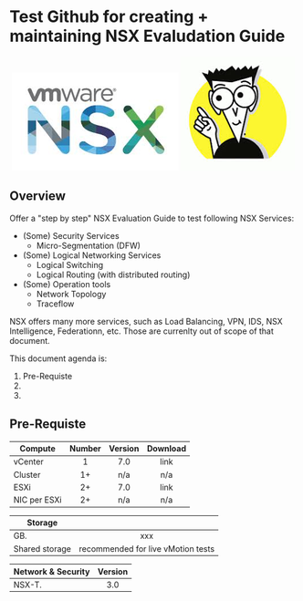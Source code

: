 # Test Github for creating + maintaining NSX Evaludation Guide

<p align="center">
  <img width="292" height="172" src="/docs/assets/logo/NSX_Logo.jpeg">
  <img width="200" height="200" src="/docs/assets/logo/For_Dummies.jpeg">
</p>


## Overview
Offer a "step by step" NSX Evaluation Guide to test following NSX Services:
- (Some) Security Services
  - Micro-Segmentation (DFW)
- (Some) Logical Networking Services
  - Logical Switching
  - Logical Routing (with distributed routing)
- (Some) Operation tools
  - Network Topology
  - Traceflow

NSX offers many more services, such as Load Balancing, VPN, IDS, NSX Intelligence, Federationn, etc.
Those are currenlty out of scope of that document.

This document agenda is:
1. Pre-Requiste
2. 
3. 


## Pre-Requiste

| Compute      | Number        | Version   | Download |
|--------------|:-------------:|:---------:|:--------:|
| vCenter      | 1             | 7.0       | link     |
| Cluster      | 1+            | n/a       | n/a      |
| ESXi         | 2+            | 7.0       | link     |
| NIC per ESXi | 2+            | n/a       | n/a      |


| Storage        |                                    |
|----------------|:----------------------------------:|
| GB.            | xxx                                |
| Shared storage | recommended for live vMotion tests |


| Network & Security | Version  |
|--------------------|:--------:|
| NSX-T.             |3.0       |


